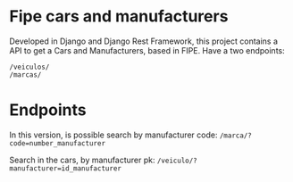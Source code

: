 # Fipe cars and manufacturers
Developed in Django and Django Rest Framework, this project contains a API to get a Cars and Manufacturers, based in FIPE. Have a two endpoints:

    /veiculos/    
    /marcas/    

# Endpoints

In this version, is possible search by manufacturer code:
    `/marca/?code=number_manufacturer`    

Search in the cars, by manufacturer pk:
    `/veiculo/?manufacturer=id_manufacturer`


